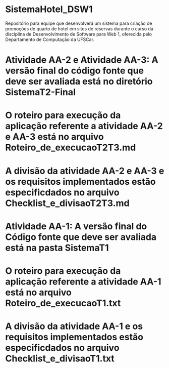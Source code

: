 # SistemaHotel_DSW1
Repositório para equipe que desenvolverá um sistema para criação de promoções de quarto de hotel em sites de reservas durante o curso da disciplina de Desenvolvimento de Software para Web 1, oferecida pelo Departamento de Computação da UFSCar.

# Atividade AA-2 e Atividade AA-3: A versão final do código fonte que deve ser avaliada está no diretório SistemaT2-Final
# O roteiro para execução da aplicação referente a atividade AA-2 e AA-3 está no arquivo Roteiro_de_execucaoT2T3.md
# A divisão da atividade AA-2 e AA-3 e os requisitos implementados estão especificdados no arquivo Checklist_e_divisaoT2T3.md

# Atividade AA-1: A versão final do Código fonte que deve ser avaliada está na pasta SistemaT1
# O roteiro para execução da aplicação referente a atividade AA-1 está no arquivo Roteiro_de_execucaoT1.txt
# A divisão da atividade AA-1 e os requisitos implementados estão especificdados no arquivo Checklist_e_divisaoT1.txt

